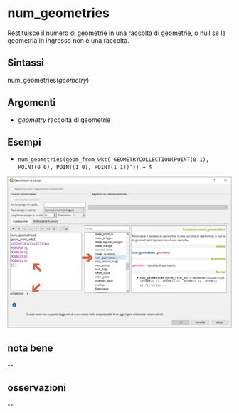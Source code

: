 # num_geometries

Restituisce il numero di geometrie in una raccolta di geometrie, o null se la geometria in ingresso non è una raccolta.

## Sintassi

num_geometries(_geometry_)

## Argomenti

* _geometry_ raccolta di geometrie

## Esempi

* `num_geometries(geom_from_wkt('GEOMETRYCOLLECTION(POINT(0 1), POINT(0 0), POINT(1 0), POINT(1 1))')) → 4`


![](/img/geometria/num_geometries/num_geometries1.png)

## nota bene

--

## osservazioni

--